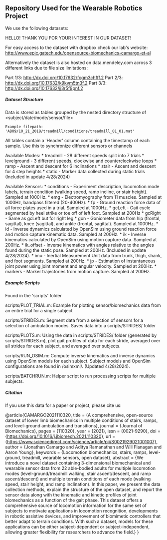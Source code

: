 ## Repository Used for the Wearable Robotics Project ##

We use the following datasets:

HELLO! THANK YOU FOR YOUR INTEREST IN OUR DATASET!

For easy access to the dataset with dropbox check our lab's website:
http://www.epic.gatech.edu/opensource-biomechanics-camargo-et-al

Alternatively the dataset is also hosted on data.mendeley.com across 3
different links due to file size limitations:

Part 1/3: http://dx.doi.org/10.17632/fcgm3chfff.2
Part 2/3: http://dx.doi.org/10.17632/k9kvm5tn3f.2
Part 3/3: http://dx.doi.org/10.17632/jj3r5f9pnf.2


##### Dataset Structure #####
Data is stored as tables grouped by the nested directory structure of 
    <subject/date/mode/sensor/file>
    
    Example filepath: 'AB09/10_21_2018/treadmill/conditions/treadmill_01_01.mat'

All tables contain a 'Header' column containing the timestamp of each sample.
    Use this to synchronize different sensors or channels
    
Available Modes:
    * treadmill - 28 different speeds split into 7 trials
    * levelground - 3 different speeds, clockwise and counterclockwise loops
    * ramp - Ascent and descent for 6 inclinations
    * stair - Ascent and descent for 4 step heights
    * static - Marker data collected during static trials (Included in update 4/28/2024)

Available Sensors:
    * conditions - Experiment description, locomotion mode labels, 
            terrain condition (walking speed, ramp incline, or stair height).
            Sampled at 1000Hz.
    * emg - Electromyography from 11 muscles. Sampled at 1000Hz, bandpass
            filtered (20-400Hz).
    * fp - Ground reaction force data of all force plates used in a trial.
            Sampled at 1000Hz.
    * gcLeft - Gait cycle segmented by heel strike or toe off of left foot.
            Sampled at 200Hz
    * gcRight - Same as gcLeft but for right leg
    * gon - Goniometer data from hip (frontal, sagittal), knee (sagittal), 
            and ankle (frontal, sagittal). Sampled at 1000Hz.
    * id - Inverse dynamics calculated by OpenSim using ground reaction force
            and motion capture kinematic data. Sampled at 200Hz.
    * ik - Inverse kinematics calculated by OpenSim using motion capture data.
            Sampled at 200Hz.
    * ik_offset - Inverse kinematics with angles relative to the angles found 
	   during the static pose. Sampled at 200Hz. (Included in update 4/28/2024).
    * imu - Inertial Measurement Unit data from trunk, thigh, shank, and 
            foot segments. Sampled at 200Hz.
    * jp - Estimation of instantaneous joint power using joint moment and
            angular velocity. Sampled at 200Hz.
    * markers - Marker trajectories from motion capture. Sampled at 200Hz.

##### Example Scripts #####
Found in the 'scripts' folder

scripts/PLOT_TRIAL.m:
    Example for plotting sensor/biomechanics data from an entire trial for
    a single subject

scripts/STRIDES.m:
    Segment data from a selection of sensors for a selection of ambulation modes.
    Saves data into a scripts/STRIDES/ folder

scripts/PLOTS.m:
    Using the data in scripts/STRIDES/ folder (generated by scripts/STRIDES.m),
    plot gait profiles of data for each stride, averaged over all strides for each
    subject, and averaged over subjects.

scripts/RUN_OSIM.m:
    Compute inverse kinematics and inverse dynamics using OpenSim models for each
    subject. Subject models and OpenSim configurations are found in <subject>/osimxml/.
    (Updated 4/28/2024).

scripts/BATCHRUN.m:
    Helper script to run processing scripts for multiple subjects.

##### Citation #####
If you use this data for a paper or project, please cite us:

@article{CAMARGO2021110320,
title = {A comprehensive, open-source dataset of lower limb biomechanics in multiple conditions of stairs, ramps, and level-ground ambulation and transitions},
journal = {Journal of Biomechanics},
pages = {110320},
year = {2021},
issn = {0021-9290},
doi = {https://doi.org/10.1016/j.jbiomech.2021.110320},
url = {https://www.sciencedirect.com/science/article/pii/S0021929021001007},
author = {Jonathan Camargo and Aditya Ramanathan and Will Flanagan and Aaron Young},
keywords = {Locomotion biomechanics, stairs, ramps, level-ground, treadmill, wearable sensors, open dataset},
abstract = {We introduce a novel dataset containing 3-dimensional biomechanical and wearable sensor data from 22 able-bodied adults for multiple locomotion modes (level-ground/treadmill walking, stair ascent/descent, and ramp ascent/descent) and multiple terrain conditions of each mode (walking speed, stair height, and ramp inclination). In this paper, we present the data collection methods, explain the structure of the open dataset, and report the sensor data along with the kinematic and kinetic profiles of joint biomechanics as a function of the gait phase. This dataset offers a comprehensive source of locomotion information for the same set of subjects to motivate applications in locomotion recognition, developments in robotic assistive devices, and improvement of biomimetic controllers that better adapt to terrain conditions. With such a dataset, models for these applications can be either subject-dependent or subject-independent, allowing greater flexibility for researchers to advance the field.}
}
